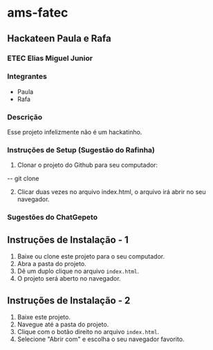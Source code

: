 # ams-fatec

## Hackateen Paula e Rafa


### ETEC Elias Miguel Junior

### Integrantes

- Paula
- Rafa

### Descrição

Esse projeto infelizmente não é um hackatinho.

### Instruções de Setup (Sugestão do Rafinha)

1) Clonar o projeto do Github para seu computador:

-- git clone <repo>

2) Clicar duas vezes no arquivo index.html, o arquivo irá abrir no seu navegador.

### Sugestões do ChatGepeto

## Instruções de Instalação - 1

1. Baixe ou clone este projeto para o seu computador.
2. Abra a pasta do projeto.
3. Dê um duplo clique no arquivo `index.html`.
4. O projeto será aberto no navegador.

## Instruções de Instalação - 2

1. Baixe este projeto.
2. Navegue até a pasta do projeto.
3. Clique com o botão direito no arquivo `index.html`.
4. Selecione "Abrir com" e escolha o seu navegador favorito.

